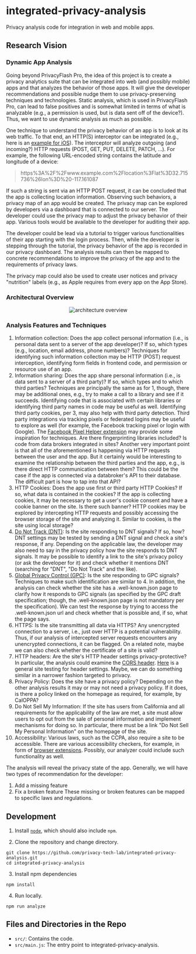 # integrated-privacy-analysis

Privacy analysis code for integration in web and mobile apps.

## Research Vision

### Dynamic App Analysis

Going beyond PrivacyFlash Pro, the idea of this project is to create a privacy analytics suite that can be integrated into web (and possibly mobile) apps and that analyzes the behavior of those apps. It will give the developer recommendations and possible nudge them to use privacy-preserving techniques and technologies. Static analysis, which is used in PrivacyFlash Pro, can lead to false positives and is somewhat limited in terms of what is analyzable (e.g., a permission is used, but is data sent off of the device?). Thus, we want to use dynamic analysis as much as possible.

One technique to understand the privacy behavior of an app is to look at its web traffic. To that end, an HTTP(S) interceptor can be integrated (e.g., here is an [example for iOS](https://blog.codavel.com/how-to-intercept-http-requests-on-an-ios-app)). The interceptor will analyze outgoing (and incoming?) HTTP requests (POST, GET, PUT, DELETE, PATCH, ...). For example, the following URL-encoded string contains the latitude and longitude of a device:

> https%3A%2F%2Fwww.example.com%2Flocation%3Flat%3D32.715736%26lon%3D%20-117.161087

If such a string is sent via an HTTP POST request, it can be concluded that the app is collecting location information. Observing such behaviors, a privacy map of an app would be created. The privacy map can be explored by developers via a dashboard that is connected to our server. The developer could use the privacy map to adjust the privacy behavior of their app. Various tools would be available to the developer for auditing their app.

The developer could be lead via a tutorial to trigger various functionalities of their app starting with the login process. Then, while the developer is stepping through the tutorial, the privacy behavior of the app is recorded in our privacy dashboard. The analysis results can then be mapped to concrete recommendations to improve the privacy of the app and to the requirements of privacy laws.

The privacy map could also be used to create user notices and privacy "nutrition" labels (e.g., as Apple requires from every app on the App Store).

### Architectural Overview

<p align="center">
  <img src="https://github.com/privacy-tech-lab/integrated-privacy-analysis/blob/master/architecture_overview.png" title="architecture overview">
<p>

### Analysis Features and Techniques

1. Information collection: Does the app collect personal information (i.e., is personal data sent to a server of the app developer)? If so, which types (e.g., location, email address, phone numbers)? Techniques for identifying such information collection may be HTTP (POST) request interception, identifying form fields in frontend code, and permission or resource use of an app.
2. Information sharing: Does the app share personal information (i.e., is data sent to a server of a third party)? If so, which types and to which third parties? Techniques are principally the same as for 1, though, there may be additional ones, e.g., try to make a call to a library and see if it succeeds. Identifying code that is associated with certain libraries or identifying third party names in code may be useful as well. Identifying third party cookies, per 3, may also help with third party detection. Third party integrations via tracking pixels or federated logins may be useful to explore as well (for example, the Facebook tracking pixel or login with Google). The [Facebook Pixel Helper extension](https://chrome.google.com/webstore/detail/facebook-pixel-helper/fdgfkebogiimcoedlicjlajpkdmockpc) may provide some inspiration for techniques. Are there fingerprinting libraries included? Is code from data brokers integrated in sites? Another very important point is that all of the aforementioned is happening via HTTP requests between the user and the app. But it certainly would be interesting to examine the relationship between the third parties and the app, e.g., is there direct HTTP communication between them? This could be the case if the app is connected via a databroker's API to their database. The difficult part is how to tap into that API?
3. HTTP Cookies: Does the app use first or third party HTTP Cookies? If so, what data is contained in the cookies? If the app is collecting cookies, it may be necessary to get a user's cookie consent and have a cookie banner on the site. Is there such banner? HTTP cookies may be explored by intercepting HTTP requests and possibly accessing the browser storage of the site and analyzing it. Similar to cookies, is the site using local storage?
4. [Do Not Track (DNT)](https://en.wikipedia.org/wiki/Do_Not_Track): Is the site responding to DNT signals? If so, how? DNT settings may be tested by sending a DNT signal and check a site's response, if any. Depending on the applicable law, the developer may also need to say in the privacy policy how the site responds to DNT signals. It may be possible to identify a link to the site's privacy policy (or ask the developer for it) and check whether it mentions DNT (searching for "DNT", "Do Not Track" and the like).
5. [Global Privacy Control (GPC)](https://globalprivacycontrol.github.io/gpc-spec/): Is the site responding to GPC signals? Techniques to make such identification are similar to 4. In addition, the analysis can check whether the site has a .well-known.json page to clarify how it responds to GPC signals (as specified by the GPC draft specification; though, the .well-known.json page is not mandatory per the specification). We can test the response by trying to access the .well-known.json url and check whether that is possible and, if so, what the page says.
6. HTTPS: Is the site transmitting all data via HTTPS? Any unencrypted connection to a server, i.e., just over HTTP is a potential vulnerability. Thus, if our analysis of intercepted server requests encounters any unencrypted connections, it can be flagged. On a related note, maybe we can also check whether the certificate of a site is valid?
7. HTTP headers: Are the site's HTTP header settings privacy-protective? In particular, the analysis could examine the [CORS header](https://en.wikipedia.org/wiki/Cross-origin_resource_sharing). [Here](https://securityheaders.com/) is a general site testing for header settings. Maybe, we can do something similar in a narrower fashion targeted to privacy.
8. Privacy Policy: Does the site have a privacy policy? Depending on the other analysis results it may or may not need a privacy policy. If it does, is there a policy linked on the homepage as required, for example, by CalOPPA?
9. Do Not Sell My Information: If the site has users from California and all requirements for the applicability of the law are met, a site must allow users to opt out from the sale of personal information and implement mechanisms for doing so. In particular, there must be a link "Do Not Sell My Personal Information" on the homepage of the site.
10. Accessibility: Various laws, such as the CCPA, also require a site to be accessible. There are various accessibility checkers, for example, in form of [browser extensions](https://chrome.google.com/webstore/detail/siteimprove-accessibility/efcfolpjihicnikpmhnmphjhhpiclljc). Possibly, our analyzer could include such functionality as well.

The analysis will reveal the privacy state of the app. Generally, we will have two types of recommendation for the developer:
1. Add a missing feature
2. Fix a broken feature
These missing or broken features can be mapped to specific laws and regulations.


## Development

1. Install [`node`](https://nodejs.org/en/download/), which should also include `npm`.

2. Clone the repository and change directory.

```
git clone https://github.com/privacy-tech-lab/integrated-privacy-analysis.git
cd integrated-privacy-analysis
```

3. Install npm dependencies

```
npm install
```

4. Run locally.

```
npm run analyze
```

## Files and Directories in the Repo

- `src/`: Contains the code.
- `src/main.js`: The entry point to integrated-privacy-analysis.
